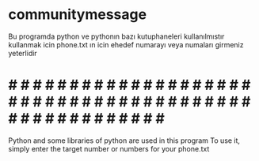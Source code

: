 # communitymessage
Bu programda python ve pythonın bazı kutuphaneleri kullanılmıstır 
kullanmak icin phone.txt ın icin ehedef numarayı  veya numaları girmeniz yeterlidir
# # # # # # # # # # # # # # # # # # # # # # # # # # # # # # # # # # # # # # # # # # # # # # # # # # # # # # # 
Python and some libraries of python are used in this program
To use it, simply enter the target number or numbers for your phone.txt
